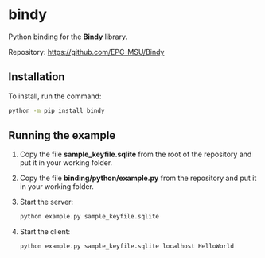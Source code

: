 # bindy

Python binding for the **Bindy** library.

Repository: https://github.com/EPC-MSU/Bindy

## Installation

To install, run the command:

```bash
python -m pip install bindy
```

## Running the example

1. Copy the file **sample_keyfile.sqlite** from the root of the repository and put it in your working folder.

2. Copy the file **binding/python/example.py** from the repository and put it in your working folder.

3. Start the server:

   ```bash
   python example.py sample_keyfile.sqlite
   ```

4. Start the client:

   ```bash
   python example.py sample_keyfile.sqlite localhost HelloWorld
   ```

